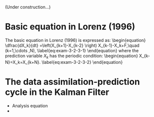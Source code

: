 <script async src="https://cdnjs.cloudflare.com/ajax/libs/mathjax/2.7.6/MathJax.js?config=TeX-AMS_CHTML"></script>

(Under construction...)

# Basic equation in Lorenz (1996)
The basic equation in Lorenz (1996) is expressed as: 
\begin{equation}
\dfrac{dX_k}{dt} =\left(X_{k+1}-X_{k-2} \right) X_{k-1}-X_k+F,\quad (k=1,\cdots ,N),
\label{eq:exam-3-2-3-1}
\end{equation}
where the prediction variable $X_k$ has the periodic condition: 
\begin{equation}
X_{k-N}=X_k=X_{k+N}.
\label{eq:exam-3-2-3-2}
\end{equation}


# The data assimilation-prediction cycle in the Kalman Filter
- Analysis equation
- 
